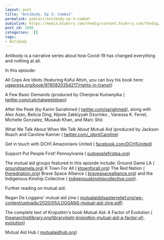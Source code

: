 ```yaml
---
layout: post
title: "Antibody, Ep 3: Combat"
permalink: podcast/antibody-ep-3-combat
audiolink: https://media.blubrry.com/thedig/content.blubrry.com/thedig/Antibody_Ep_3.mp3
post_id: 1686
categories:  []
tags: 
- Antibody
---
```


Antibody is a narrative series about how Covid-19 has changed everything and nothing at all. 

In this episode: 

All Cops Are Idiots (featuring Kafui Attoh, you can buy his book here: 
[ugapress.org/book/9780820354217/rights-in-transit](http://ugapress.org/book/9780820354217/rights-in-transit)) 

A Few Basic Demands (produced by Chenjerai Kumanyika (
[twitter.com/catchatweetdown](http://twitter.com/catchatweetdown)) 

After the Peak (by Karim Sariahmed (
[twitter.com/sariahmed](http://twitter.com/sariahmed)), along with Alex Azan, Belicia Ding, Nijmie Zakkiyyah Dzurinko , Vanessa K. Ferrel, Michelle Gonzalez, Musaub Khan, and Marc Shi) 

What We Talk About When We Talk About Mutual Aid (produced by Jackson Roach and Caroline Kanner (
[twitter.com/_idontCaroline](http://twitter.com/_idontCaroline))

Get in touch with DCH1 Amazonians United (
[facebook.com/DCH1United](http://facebook.com/DCH1United))

Support Put People First! Pennsylvania (
[putpeoplefirstpa.org](http://putpeoplefirstpa.org)) 

The mutual aid groups featured in this episode include: Ground Game LA (
[groundgamela.org](http://groundgamela.org)) K Town For All (
[ktownforall.org](http://ktownforall.org)) The Red Nation (
[therednation.org](http://therednation.org)) Brave Space Alliance (
[bravespacealliance.org](http://bravespacealliance.org)) and the Indigenous Kinship Collective (
[indigenouskinshipcollective.com](http://indigenouskinshipcollective.com)). 

Further reading on mutual aid:

Regan De Loggans' mutual aid zine (
[mutualaiddisasterrelief.org/wp-content/uploads/2020/05/LOGGANS-mutual-aid-zine.pdf](http://mutualaiddisasterrelief.org/wp-content/uploads/2020/05/LOGGANS-mutual-aid-zine.pdf)) 

The complete text of Kropotkin's book Mutual Aid: A Factor of Evolution (
[theanarchistlibrary.org/library/petr-kropotkin-mutual-aid-a-factor-of-evolution](http://theanarchistlibrary.org/library/petr-kropotkin-mutual-aid-a-factor-of-evolution)) 

Mutual Aid Hub (
[mutualaidhub.org](http://mutualaidhub.org))
